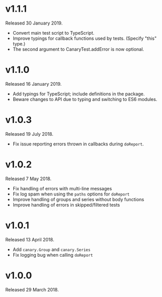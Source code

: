 # v1.1.1

Released 30 January 2019.

- Convert main test script to TypeScript.
- Improve typings for callback functions used by tests. (Specify "this" type.)
- The second argument to CanaryTest.addError is now optional.

# v1.1.0

Released 16 January 2019.

- Add typings for TypeScript; include definitions in the package.
- Beware changes to API due to typing and switching to ES6 modules.

# v1.0.3

Released 19 July 2018.

- Fix issue reporting errors thrown in callbacks during `doReport`.

# v1.0.2

Released 7 May 2018.

- Fix handling of errors with multi-line messages
- Fix log spam when using the `paths` options for `doReport` 
- Improve handling of groups and series without body functions
- Improve handling of errors in skipped/filtered tests

# v1.0.1

Released 13 April 2018.

- Add `canary.Group` and `canary.Series`
- Fix logging bug when calling `doReport`

# v1.0.0

Released 29 March 2018.

